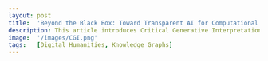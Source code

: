 ```yaml
---
layout: post
title:  'Beyond the Black Box: Toward Transparent AI for Computational Text Analysis in the Digital Humanities'
description: This article introduces Critical Generative Interpretation, a method that supports humanist inquiry by making AI-generated insights traceable and grounded in textual evidence. By linking large language model (LLM) outputs to structured knowledge graphs derived from source texts, the method enables scholars to critically assess where generated interpretations come from and how they relate to the original material. This methodology supports humanist inquiry through close reading. Through a case study of Harold and the Purple Crayon, the article shows how this approach fosters interpretive engagement and makes AI a method for humanistic knowledge production.
image:  '/images/CGI.png'
tags:   [Digital Humanities, Knowledge Graphs]
---
```



